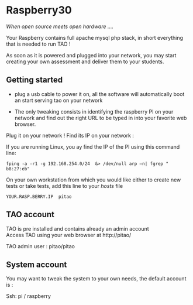 <!--
created_at: '2015-05-27 14:29:13'
updated_at: '2015-05-27 14:30:28'
authors:
    - 'Patrick Plichart'
tags: {  }
-->

Raspberry30
===========

*When open source meets open hardware ….*

Your Raspberry contains full apache mysql php stack, in short everything that is needed to run TAO !

As soon as it is powered and plugged into your network, you may start creating your own assessment and deliver them to your students.

Getting started
---------------

- plug a usb cable to power it on, all the software will automatically boot an start serving tao on your network

- The only tweaking consists in identifying the raspberry PI on your network and find out the right URL to be typed in into your favorite web browser.

Plug it on your network ! Find its IP on your network :<br/>

If you are running Linux, you ay find the IP of the PI using this command line:

    fping -a -r1 -g 192.168.254.0/24  &> /dev/null arp –n| fgrep " b8:27:eb"

On your own workstation from which you would like either to create new tests or take tests, add this line to your *hosts* file

    YOUR.RASP.BERRY.IP  pitao

TAO account
-----------

TAO is pre installed and contains already an admin account\
Access TAO using your web browser at http://pitao/<br/>

TAO admin user : pitao/pitao

System account
--------------

You may want to tweak the system to your own needs, the default account is :<br/>

Ssh: pi / raspberry


